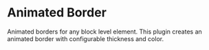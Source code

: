 # Animated Border

Animated borders for any block level element. This plugin creates an animated border with configurable thickness and color.